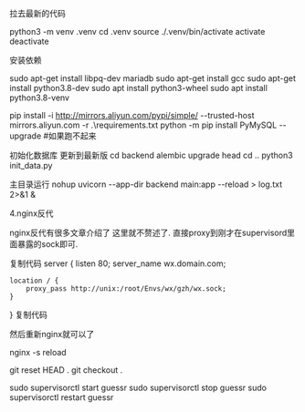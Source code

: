 拉去最新的代码

python3 -m venv .venv
cd .venv
source ./.venv/bin/activate
activate 
deactivate

安装依赖


sudo apt-get install libpq-dev mariadb
sudo apt-get install gcc
sudo apt-get install python3.8-dev
sudo apt install python3-wheel
sudo apt install python3.8-venv

pip install -i http://mirrors.aliyun.com/pypi/simple/ --trusted-host mirrors.aliyun.com -r .\requirements.txt
python -m pip install PyMySQL --upgrade #如果跑不起来

初始化数据库 更新到最新版
cd backend
alembic upgrade head
cd ..
python3 init_data.py

主目录运行
nohup uvicorn --app-dir backend main:app --reload > log.txt 2>&1 &


4.nginx反代

 

nginx反代有很多文章介绍了 这里就不赘述了. 直接proxy到刚才在supervisord里面暴露的sock即可.

 

复制代码
server {
    listen 80;
    server_name wx.domain.com;

    location / {
        proxy_pass http://unix:/root/Envs/wx/gzh/wx.sock;
    }
}
复制代码
 

然后重新nginx就可以了

nginx -s reload


git reset HEAD .
git checkout .

sudo supervisorctl start guessr
sudo supervisorctl stop guessr
sudo supervisorctl restart guessr